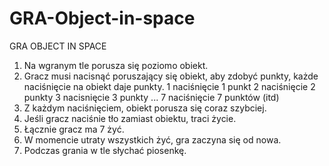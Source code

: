 # GRA-Object-in-space
GRA OBJECT IN SPACE 
1. Na wgranym tle porusza się poziomo obiekt. 
2. Gracz musi nacisnąć poruszający się obiekt, aby zdobyć punkty, każde naciśnięcie na obiekt daje punkty.
	1 naciśnięcie 1 punkt
	2 naciśnięcie 2 punkty
	3 nacisnięcie 3 punkty
	...
	7 naciśnięcie 7 punktów (itd) 
3. Z każdym naciśnięciem, obiekt porusza się coraz szybciej. 
4. Jeśli gracz naciśnie tło zamiast obiektu, traci życie. 
5. Łącznie gracz ma 7 żyć.
6. W momencie utraty wszystkich żyć, gra zaczyna się od nowa. 
7. Podczas grania w tle słychać piosenkę. 
